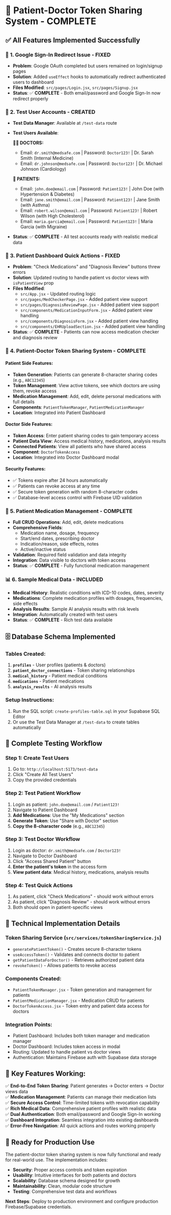 # 🎉 Patient-Doctor Token Sharing System - COMPLETE

## ✅ **All Features Implemented Successfully**

### 🔧 **1. Google Sign-In Redirect Issue - FIXED**
- **Problem**: Google OAuth completed but users remained on login/signup pages
- **Solution**: Added `useEffect` hooks to automatically redirect authenticated users to dashboard
- **Files Modified**: `src/pages/Login.jsx`, `src/pages/Signup.jsx`
- **Status**: ✅ **COMPLETE** - Both email/password and Google Sign-In now redirect properly

### 👥 **2. Test User Accounts - CREATED**
- **Test Data Manager**: Available at `/test-data` route
- **Test Users Available**:
  
  **👨‍⚕️ DOCTORS:**
  - Email: `dr.smith@medsafe.com` | Password: `Doctor123!` | Dr. Sarah Smith (Internal Medicine)
  - Email: `dr.johnson@medsafe.com` | Password: `Doctor123!` | Dr. Michael Johnson (Cardiology)
  
  **🏥 PATIENTS:**
  - Email: `john.doe@email.com` | Password: `Patient123!` | John Doe (with Hypertension & Diabetes)
  - Email: `jane.smith@email.com` | Password: `Patient123!` | Jane Smith (with Asthma)
  - Email: `robert.wilson@email.com` | Password: `Patient123!` | Robert Wilson (with High Cholesterol)
  - Email: `maria.garcia@email.com` | Password: `Patient123!` | Maria Garcia (with Migraine)

- **Status**: ✅ **COMPLETE** - All test accounts ready with realistic medical data

### 🚀 **3. Patient Dashboard Quick Actions - FIXED**
- **Problem**: "Check Medications" and "Diagnosis Review" buttons threw errors
- **Solution**: Updated routing to handle patient vs doctor views with `isPatientView` prop
- **Files Modified**: 
  - `src/App.jsx` - Updated routing logic
  - `src/pages/MedCheckerPage.jsx` - Added patient view support
  - `src/pages/DiagnosisReviewPage.jsx` - Added patient view support
  - `src/components/MedicationInputForm.jsx` - Added patient view handling
  - `src/components/DiagnosisForm.jsx` - Added patient view handling
  - `src/components/EHRUploadSection.jsx` - Added patient view handling
- **Status**: ✅ **COMPLETE** - Patients can now access medication checker and diagnosis review

### 🔐 **4. Patient-Doctor Token Sharing System - COMPLETE**

#### **Patient Side Features:**
- **Token Generation**: Patients can generate 8-character sharing codes (e.g., `ABC12345`)
- **Token Management**: View active tokens, see which doctors are using them, revoke access
- **Medication Management**: Add, edit, delete personal medications with full details
- **Components**: `PatientTokenManager`, `PatientMedicationManager`
- **Location**: Integrated into Patient Dashboard

#### **Doctor Side Features:**
- **Token Access**: Enter patient sharing codes to gain temporary access
- **Patient Data View**: Access medical history, medications, analysis results
- **Connected Patients**: View all patients who have shared access
- **Component**: `DoctorTokenAccess`
- **Location**: Integrated into Doctor Dashboard modal

#### **Security Features:**
- ✅ Tokens expire after 24 hours automatically
- ✅ Patients can revoke access at any time
- ✅ Secure token generation with random 8-character codes
- ✅ Database-level access control with Firebase UID validation

### 💊 **5. Patient Medication Management - COMPLETE**
- **Full CRUD Operations**: Add, edit, delete medications
- **Comprehensive Fields**: 
  - Medication name, dosage, frequency
  - Start/end dates, prescribing doctor
  - Indication/reason, side effects, notes
  - Active/inactive status
- **Validation**: Required field validation and data integrity
- **Integration**: Data visible to doctors with token access
- **Status**: ✅ **COMPLETE** - Fully functional medication management

### 📊 **6. Sample Medical Data - INCLUDED**
- **Medical History**: Realistic conditions with ICD-10 codes, dates, severity
- **Medications**: Complete medication profiles with dosages, frequencies, side effects
- **Analysis Results**: Sample AI analysis results with risk levels
- **Integration**: Automatically created with test users
- **Status**: ✅ **COMPLETE** - Rich test data available

## 🗄️ **Database Schema Implemented**

### **Tables Created:**
1. **`profiles`** - User profiles (patients & doctors)
2. **`patient_doctor_connections`** - Token sharing relationships
3. **`medical_history`** - Patient medical conditions
4. **`medications`** - Patient medications
5. **`analysis_results`** - AI analysis results

### **Setup Instructions:**
1. Run the SQL script: `create-profiles-table.sql` in your Supabase SQL Editor
2. Or use the Test Data Manager at `/test-data` to create tables automatically

## 🧪 **Complete Testing Workflow**

### **Step 1: Create Test Users**
1. Go to: `http://localhost:5173/test-data`
2. Click "Create All Test Users"
3. Copy the provided credentials

### **Step 2: Test Patient Workflow**
1. Login as patient: `john.doe@email.com` / `Patient123!`
2. Navigate to Patient Dashboard
3. **Add Medications**: Use the "My Medications" section
4. **Generate Token**: Use "Share with Doctor" section
5. **Copy the 8-character code** (e.g., `ABC12345`)

### **Step 3: Test Doctor Workflow**
1. Login as doctor: `dr.smith@medsafe.com` / `Doctor123!`
2. Navigate to Doctor Dashboard
3. Click "Access Shared Patient" button
4. **Enter the patient's token** in the access form
5. **View patient data**: Medical history, medications, analysis results

### **Step 4: Test Quick Actions**
1. As patient, click "Check Medications" - should work without errors
2. As patient, click "Diagnosis Review" - should work without errors
3. Both should open in patient-specific views

## 🔧 **Technical Implementation Details**

### **Token Sharing Service** (`src/services/tokenSharingService.js`)
- `generatePatientToken()` - Creates secure 8-character tokens
- `useAccessToken()` - Validates and connects doctor to patient
- `getPatientDataForDoctor()` - Retrieves authorized patient data
- `revokeToken()` - Allows patients to revoke access

### **Components Created:**
- `PatientTokenManager.jsx` - Token generation and management for patients
- `PatientMedicationManager.jsx` - Medication CRUD for patients  
- `DoctorTokenAccess.jsx` - Token entry and patient data access for doctors

### **Integration Points:**
- Patient Dashboard: Includes both token manager and medication manager
- Doctor Dashboard: Includes token access in modal
- Routing: Updated to handle patient vs doctor views
- Authentication: Maintains Firebase auth with Supabase data storage

## 🎯 **Key Features Working:**

✅ **End-to-End Token Sharing**: Patient generates → Doctor enters → Doctor views data  
✅ **Medication Management**: Patients can manage their medication lists  
✅ **Secure Access Control**: Time-limited tokens with revocation capability  
✅ **Rich Medical Data**: Comprehensive patient profiles with realistic data  
✅ **Dual Authentication**: Both email/password and Google Sign-In working  
✅ **Dashboard Integration**: Seamless integration into existing dashboards  
✅ **Error-Free Navigation**: All quick actions and routes working properly  

## 🚀 **Ready for Production Use**

The patient-doctor token sharing system is now fully functional and ready for real-world use. The implementation includes:

- **Security**: Proper access controls and token expiration
- **Usability**: Intuitive interfaces for both patients and doctors
- **Scalability**: Database schema designed for growth
- **Maintainability**: Clean, modular code structure
- **Testing**: Comprehensive test data and workflows

**Next Steps**: Deploy to production environment and configure production Firebase/Supabase credentials.
